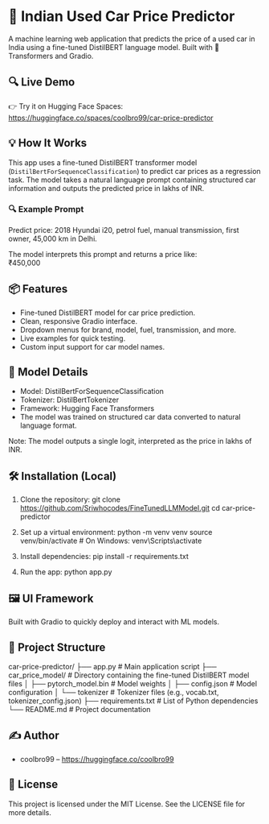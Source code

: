 # 🚗 Indian Used Car Price Predictor

A machine learning web application that predicts the price of a used car in India using a fine-tuned DistilBERT language model. Built with 🤗 Transformers and Gradio.

## 🔍 Live Demo

👉 Try it on Hugging Face Spaces: https://huggingface.co/spaces/coolbro99/car-price-predictor

## 💡 How It Works

This app uses a fine-tuned DistilBERT transformer model (`DistilBertForSequenceClassification`) to predict car prices as a regression task. The model takes a natural language prompt containing structured car information and outputs the predicted price in lakhs of INR.

### 🔍 Example Prompt

Predict price: 2018 Hyundai i20, petrol fuel, manual transmission, first owner, 45,000 km in Delhi.

The model interprets this prompt and returns a price like:  
₹450,000

## 📦 Features

- Fine-tuned DistilBERT model for car price prediction.
- Clean, responsive Gradio interface.
- Dropdown menus for brand, model, fuel, transmission, and more.
- Live examples for quick testing.
- Custom input support for car model names.

## 🧠 Model Details

- Model: DistilBertForSequenceClassification
- Tokenizer: DistilBertTokenizer
- Framework: Hugging Face Transformers
- The model was trained on structured car data converted to natural language format.

Note: The model outputs a single logit, interpreted as the price in lakhs of INR.

## 🛠️ Installation (Local)

1. Clone the repository:
   git clone https://github.com/Sriwhocodes/FineTunedLLMModel.git
   cd car-price-predictor

2. Set up a virtual environment:
   python -m venv venv
   source venv/bin/activate  # On Windows: venv\Scripts\activate

3. Install dependencies:
   pip install -r requirements.txt

4. Run the app:
   python app.py

## 🖼️ UI Framework

Built with Gradio to quickly deploy and interact with ML models.

## 📁 Project Structure
car-price-predictor/
├── app.py                 # Main application script
├── car_price_model/       # Directory containing the fine-tuned DistilBERT model files
│   ├── pytorch_model.bin  # Model weights
│   ├── config.json        # Model configuration
│   └── tokenizer          # Tokenizer files (e.g., vocab.txt, tokenizer_config.json)
├── requirements.txt       # List of Python dependencies
└── README.md              # Project documentation

## ✍️ Author
- coolbro99 – https://huggingface.co/coolbro99

## 📜 License

This project is licensed under the MIT License. See the LICENSE file for more details.
